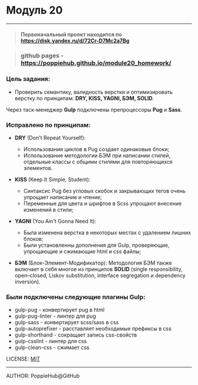 # Модуль 20

---

> #### Первоначальный проект находится по https://disk.yandex.ru/d/72Cr-D7Mc2a7Bg

> ### github pages - https://poppiehub.github.io/module20_homework/

### Цель задания: 
- Проверить семантику, валидность верстки и оптимизировать верстку по принципам: **DRY, KISS, YAGNI, БЭМ, SOLID**.

Через таск-менеджер **Gulp** подключены препроцессоры **Pug** и **Sass**.


### Исправлено по принципам:
- **DRY** (Don't Repeat Yourself):
    - Использования циклов в Pug создает одинаковые блоки;
    - Использование методологии БЭМ при написании стилей, отдельные классы с общими стилями для повторяющихся элементов.

- **KISS** (Keep It Simple, Student):
    - Синтаксис Pug без угловых скобок и закрывающих тегов очень упрощает написание и чтение;
    - Переменные для цвета и шрифтов в Scss упрощают внесение изменений в стили;

- **YAGNI** (You Ain't Gonna Need It):
    - Была изменена верстка в некоторых местах с удалением лишних блоков;
    - Были установленны дополнения для Gulp, проверяющие, упрощающие и сжимающие html и css файлы;

- **БЭМ** (Блок-Элемент-Модификатор): Методология БЭМ также включает в себя многое из принципов **SOLID** (single responsibility, open–closed, Liskov substitution, interface segregation и dependency inversion).

### Были подключены следующие плагины **Gulp**:

- gulp-pug - конвертирует pug в html
- gulp-pug-linter - линтер для pug
- gulp-sass - конвертирует scss/sass в css
- gulp-autoprefixer - расставляет необходимые префиксы в css
- gulp-shorthand - сокращает запись css-свойств
- gulp-csslint - линтер для css
- gulp-clean-css - сжимает css



LICENSE: [MIT](./license.md)

---

AUTHOR: PoppieHub@GitHub
